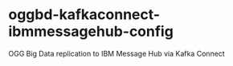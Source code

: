 # oggbd-kafkaconnect-ibmmessagehub-config
OGG Big Data replication to IBM Message Hub via Kafka Connect
